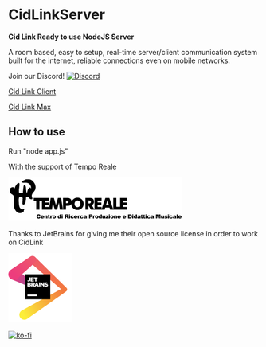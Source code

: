 # CidLinkServer
**Cid Link Ready to use NodeJS Server**

A room based, easy to setup, real-time server/client communication system built for the internet, reliable connections even on mobile networks.

Join our Discord!
[![Discord](https://theme.zdassets.com/theme_assets/678183/cc59daa07820943e943c2fc283b9079d7003ff76.svg)](https://discord.gg/AAe6rx6kbK )

[Cid Link Client](https://github.com/EnricoPietrocola/CidLinkClient)

[Cid Link Max](https://github.com/EnricoPietrocola/CidLinkMax)

## How to use
Run "node app.js"


With the support of Tempo Reale

[![temporeale.it](https://raw.githubusercontent.com/EnricoPietrocola/Cid/master/temporealelogo.png)](https://temporeale.it/en/)

Thanks to JetBrains for giving me their open source license in order to work on CidLink

[![JetBrainLogo](https://raw.githubusercontent.com/EnricoPietrocola/Cid/master/jetbrains128.png)](https://www.jetbrains.com/?from=CidReader(AndroidandWeb))

[![ko-fi](https://ko-fi.com/img/githubbutton_sm.svg)](https://ko-fi.com/X8X1740RS)
